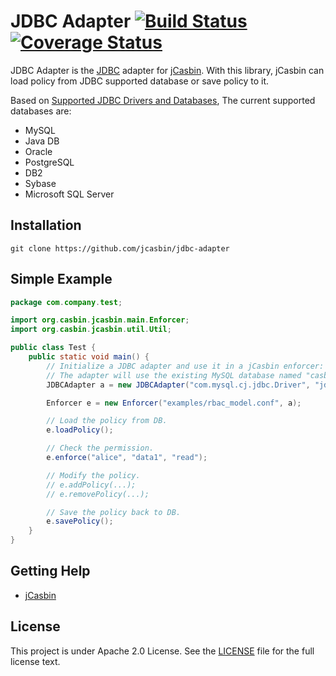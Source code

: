 JDBC Adapter [![Build Status](https://travis-ci.org/jcasbin/jdbc-adapter.svg?branch=master)](https://travis-ci.org/jcasbin/jdbc-adapter) [![Coverage Status](https://coveralls.io/repos/github/jcasbin/jdbc-adapter/badge.svg?branch=master)](https://coveralls.io/github/jcasbin/jdbc-adapter?branch=master)
====

JDBC Adapter is the [JDBC](https://en.wikipedia.org/wiki/Java_Database_Connectivity) adapter for [jCasbin](https://github.com/casbin/jcasbin). With this library, jCasbin can load policy from JDBC supported database or save policy to it.

Based on [Supported JDBC Drivers and Databases](https://docs.oracle.com/cd/E19226-01/820-7688/gawms/index.html), The current supported databases are:

- MySQL
- Java DB
- Oracle
- PostgreSQL
- DB2
- Sybase
- Microsoft SQL Server

## Installation

    git clone https://github.com/jcasbin/jdbc-adapter

## Simple Example

```java
package com.company.test;

import org.casbin.jcasbin.main.Enforcer;
import org.casbin.jcasbin.util.Util;

public class Test {
    public static void main() {
        // Initialize a JDBC adapter and use it in a jCasbin enforcer:
        // The adapter will use the existing MySQL database named "casbin_rule".
        JDBCAdapter a = new JDBCAdapter("com.mysql.cj.jdbc.Driver", "jdbc:mysql://localhost:3306/casbin_rule", "root", "1234"); // Your driver and URL. 

        Enforcer e = new Enforcer("examples/rbac_model.conf", a);

        // Load the policy from DB.
        e.loadPolicy();

        // Check the permission.
        e.enforce("alice", "data1", "read");

        // Modify the policy.
        // e.addPolicy(...);
        // e.removePolicy(...);

        // Save the policy back to DB.
        e.savePolicy();
    }
}
```

## Getting Help

- [jCasbin](https://github.com/casbin/jcasbin)

## License

This project is under Apache 2.0 License. See the [LICENSE](LICENSE) file for the full license text.